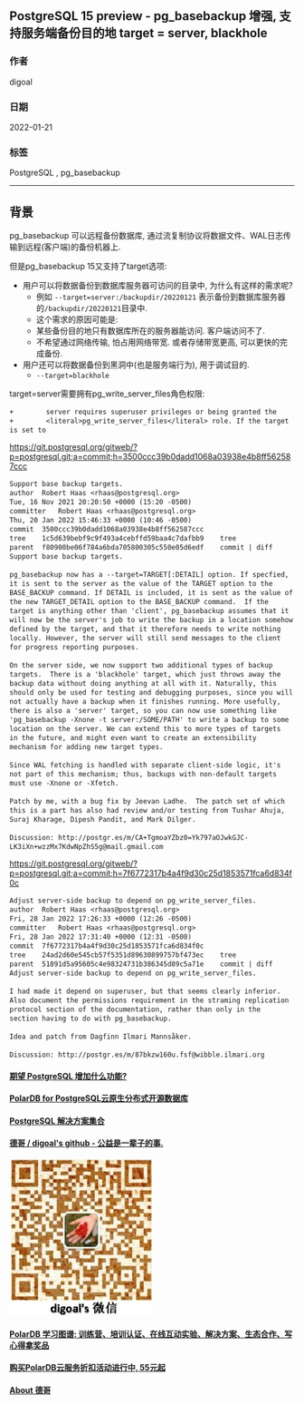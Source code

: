 ## PostgreSQL 15 preview - pg_basebackup 增强, 支持服务端备份目的地 target = server, blackhole    
                               
### 作者                           
digoal                                        
                                         
### 日期                                    
2022-01-21                                 
                                 
### 标签                    
PostgreSQL , pg_basebackup             
                                       
----                                         
                                    
## 背景      
pg_basebackup 可以远程备份数据库, 通过流复制协议将数据文件、WAL日志传输到远程(客户端)的备份机器上.    
    
但是pg_basebackup 15又支持了target选项:      
- 用户可以将数据备份到数据库服务器可访问的目录中, 为什么有这样的需求呢?    
    - 例如 `--target=server:/backupdir/20220121` 表示备份到数据库服务器的`/backupdir/20220121`目录中.     
    - 这个需求的原因可能是:    
    - 某些备份目的地只有数据库所在的服务器能访问. 客户端访问不了.        
    - 不希望通过网络传输, 怕占用网络带宽. 或者存储带宽更高, 可以更快的完成备份.      
- 用户还可以将数据备份到黑洞中(也是服务端行为), 用于调试目的.      
    - `--target=blackhole`     
  
target=server需要拥有pg_write_server_files角色权限:   
  
```
+        server requires superuser privileges or being granted the
+        <literal>pg_write_server_files</literal> role. If the target is set to
```
    
https://git.postgresql.org/gitweb/?p=postgresql.git;a=commit;h=3500ccc39b0dadd1068a03938e4b8ff562587ccc    
    
```    
Support base backup targets.    
author	Robert Haas <rhaas@postgresql.org>	    
Tue, 16 Nov 2021 20:20:50 +0000 (15:20 -0500)    
committer	Robert Haas <rhaas@postgresql.org>	    
Thu, 20 Jan 2022 15:46:33 +0000 (10:46 -0500)    
commit	3500ccc39b0dadd1068a03938e4b8ff562587ccc    
tree	1c5d639bebf9c9f493a4cebffd59baa4c7dafbb9	tree    
parent	f80900be06f784a6bda705800305c550e05d6edf	commit | diff    
Support base backup targets.    
    
pg_basebackup now has a --target=TARGET[:DETAIL] option. If specfied,    
it is sent to the server as the value of the TARGET option to the    
BASE_BACKUP command. If DETAIL is included, it is sent as the value of    
the new TARGET_DETAIL option to the BASE_BACKUP command.  If the    
target is anything other than 'client', pg_basebackup assumes that it    
will now be the server's job to write the backup in a location somehow    
defined by the target, and that it therefore needs to write nothing    
locally. However, the server will still send messages to the client    
for progress reporting purposes.    
    
On the server side, we now support two additional types of backup    
targets.  There is a 'blackhole' target, which just throws away the    
backup data without doing anything at all with it. Naturally, this    
should only be used for testing and debugging purposes, since you will    
not actually have a backup when it finishes running. More usefully,    
there is also a 'server' target, so you can now use something like    
'pg_basebackup -Xnone -t server:/SOME/PATH' to write a backup to some    
location on the server. We can extend this to more types of targets    
in the future, and might even want to create an extensibility    
mechanism for adding new target types.    
    
Since WAL fetching is handled with separate client-side logic, it's    
not part of this mechanism; thus, backups with non-default targets    
must use -Xnone or -Xfetch.    
    
Patch by me, with a bug fix by Jeevan Ladhe.  The patch set of which    
this is a part has also had review and/or testing from Tushar Ahuja,    
Suraj Kharage, Dipesh Pandit, and Mark Dilger.    
    
Discussion: http://postgr.es/m/CA+TgmoaYZbz0=Yk797aOJwkGJC-LK3iXn+wzzMx7KdwNpZhS5g@mail.gmail.com    
```    
  
https://git.postgresql.org/gitweb/?p=postgresql.git;a=commit;h=7f6772317b4a4f9d30c25d1853571fca6d834f0c   
  
```
Adjust server-side backup to depend on pg_write_server_files.
author	Robert Haas <rhaas@postgresql.org>	
Fri, 28 Jan 2022 17:26:33 +0000 (12:26 -0500)
committer	Robert Haas <rhaas@postgresql.org>	
Fri, 28 Jan 2022 17:31:40 +0000 (12:31 -0500)
commit	7f6772317b4a4f9d30c25d1853571fca6d834f0c
tree	24ad2d60e545cb57f5351d89630899757bf473ec	tree
parent	51891d5a95605c4e98324731b386345d89c5a71e	commit | diff
Adjust server-side backup to depend on pg_write_server_files.

I had made it depend on superuser, but that seems clearly inferior.
Also document the permissions requirement in the straming replication
protocol section of the documentation, rather than only in the
section having to do with pg_basebackup.

Idea and patch from Dagfinn Ilmari Mannsåker.

Discussion: http://postgr.es/m/87bkzw160u.fsf@wibble.ilmari.org
```
  
  
#### [期望 PostgreSQL 增加什么功能?](https://github.com/digoal/blog/issues/76 "269ac3d1c492e938c0191101c7238216")
  
  
#### [PolarDB for PostgreSQL云原生分布式开源数据库](https://github.com/ApsaraDB/PolarDB-for-PostgreSQL "57258f76c37864c6e6d23383d05714ea")
  
  
#### [PostgreSQL 解决方案集合](https://yq.aliyun.com/topic/118 "40cff096e9ed7122c512b35d8561d9c8")
  
  
#### [德哥 / digoal's github - 公益是一辈子的事.](https://github.com/digoal/blog/blob/master/README.md "22709685feb7cab07d30f30387f0a9ae")
  
  
![digoal's wechat](../pic/digoal_weixin.jpg "f7ad92eeba24523fd47a6e1a0e691b59")
  
  
#### [PolarDB 学习图谱: 训练营、培训认证、在线互动实验、解决方案、生态合作、写心得拿奖品](https://www.aliyun.com/database/openpolardb/activity "8642f60e04ed0c814bf9cb9677976bd4")
  
  
#### [购买PolarDB云服务折扣活动进行中, 55元起](https://www.aliyun.com/activity/new/polardb-yunparter?userCode=bsb3t4al "e0495c413bedacabb75ff1e880be465a")
  
  
#### [About 德哥](https://github.com/digoal/blog/blob/master/me/readme.md "a37735981e7704886ffd590565582dd0")
  
